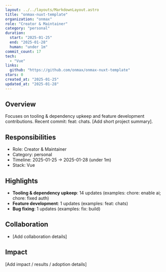 ```yaml
---
layout: ../../layouts/MarkdownLayout.astro
title: "onmax-nuxt-template"
organization: "onmax"
role: "Creator & Maintainer"
category: "personal"
duration:
  start: "2025-01-25"
  end: "2025-01-28"
  human: "under 1m"
commit_count: 17
tech:
  - "Vue"
links:
  github: "https://github.com/onmax/onmax-nuxt-template"
stars: 0
created_at: "2025-01-25"
updated_at: "2025-01-28"
---
```

## Overview
Focuses on tooling & dependency upkeep and feature development contributions. Recent commit: feat: chats. [Add short project summary].

## Responsibilities
- Role: Creator & Maintainer
- Category: personal
- Timeline: 2025-01-25 -> 2025-01-28 (under 1m)
- Stack: Vue

## Highlights
- **Tooling & dependency upkeep**: 14 updates (examples: chore: enable ai; chore: fixed auth)
- **Feature development**: 1 updates (examples: feat: chats)
- **Bug fixing**: 1 updates (examples: fix: build)

## Collaboration
- [Add collaboration details]

## Impact
[Add impact / results / adoption details]
